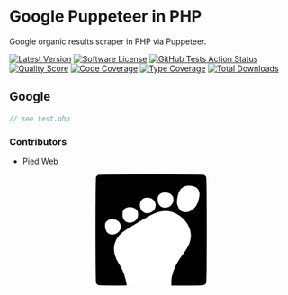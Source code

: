 # Google Puppeteer in PHP

Google organic results scraper in PHP via Puppeteer.

[![Latest Version](https://img.shields.io/github/tag/Piedweb/Google.svg?style=flat&label=release)](https://github.com/Piedweb/Google/tags)
[![Software License](https://img.shields.io/badge/license-MIT-brightgreen.svg?style=flat)](LICENSE)
[![GitHub Tests Action Status](https://img.shields.io/github/workflow/status/Piedweb/Google/Tests?label=tests)](https://github.com/Piedweb/Google/actions)
[![Quality Score](https://img.shields.io/scrutinizer/g/Piedweb/Google.svg?style=flat)](https://scrutinizer-ci.com/g/Piedweb/Google)
[![Code Coverage](https://codecov.io/gh/Piedweb/Google/branch/main/graph/badge.svg)](https://codecov.io/gh/Piedweb/Google/branch/main)
[![Type Coverage](https://shepherd.dev/github/Piedweb/Google/coverage.svg)](https://shepherd.dev/github/Piedweb/Google)
[![Total Downloads](https://img.shields.io/packagist/dt/piedweb/google.svg?style=flat)](https://packagist.org/packages/piedweb/google)

## Google

```php
// see test.php
```

### Contributors

- [Pied Web](https://piedweb.com)

<p align="center"><a href="https://dev.piedweb.com" rel="dofollow">
<img src="https://raw.githubusercontent.com/Pushword/Pushword/f5021f4c5d5d3ab3f2858ec2e4bdd70818806c6a/packages/admin/src/Resources/assets/logo.svg" width="200" height="200" alt="PHP Packages Open Source" />
</a></p>
